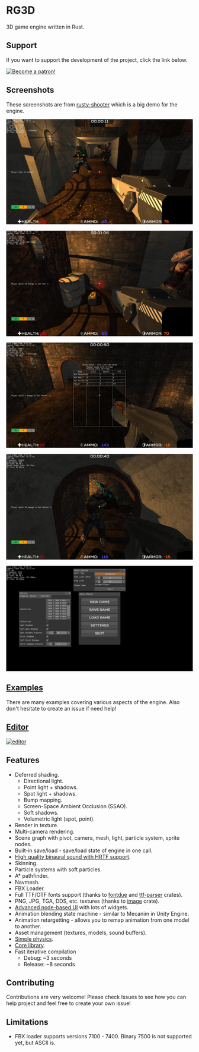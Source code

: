 # RG3D

3D game engine written in Rust. 

## Support

If you want to support the development of the project, click the link below.

[![Become a patron!](https://c5.patreon.com/external/logo/become_a_patron_button.png)](https://www.patreon.com/mrdimas)

## Screenshots

These screenshots are from [rusty-shooter](https://github.com/mrDIMAS/rusty-shooter) which is a big demo for the engine.

![1](pics/1.jpg?raw=true "Game 1")

![2](pics/2.jpg?raw=true "Game 2")

![3](pics/3.jpg?raw=true "Game 3")

![4](pics/4.jpg?raw=true "Game 4")

![5](pics/5.jpg?raw=true "Game 5")

## [Examples](https://github.com/mrDIMAS/rg3d/tree/master/examples)

There are many examples covering various aspects of the engine. Also don't hesitate to create an issue if need help!

## [Editor](https://github.com/mrDIMAS/rusty-editor/)

[![editor](https://raw.githubusercontent.com/mrDIMAS/rusty-editor/master/screenshots/1.png)](https://github.com/mrDIMAS/rusty-editor/)

## Features

- Deferred shading.
	- Directional light.
	- Point light + shadows.
	- Spot light + shadows.
	- Bump mapping.
	- Screen-Space Ambient Occlusion (SSAO).
	- Soft shadows.
	- Volumetric light (spot, point).
- Render in texture.
- Multi-camera rendering.
- Scene graph with pivot, camera, mesh, light, particle system, sprite nodes.
- Built-in save/load - save/load state of engine in one call.
- [High quality binaural sound with HRTF support](https://github.com/mrDIMAS/rg3d-sound).
- Skinning.
- Particle systems with soft particles.
- A* pathfinder.
- Navmesh.
- FBX Loader.
- Full TTF/OTF fonts support (thanks to [fontdue](https://github.com/mooman219/fontdue) and [ttf-parser](https://github.com/RazrFalcon/ttf-parser) crates).
- PNG, JPG, TGA, DDS, etc. textures (thanks to [image](https://github.com/image-rs/image) crate).
- [Advanced node-based UI](https://github.com/mrDIMAS/rg3d-ui) with lots of widgets.
- Animation blending state machine - similar to Mecanim in Unity Engine.
- Animation retargetting - allows you to remap animation from one model to another.
- Asset management (textures, models, sound buffers).
- [Simple physics](https://github.com/mrDIMAS/rg3d-physics).
- [Core library](https://github.com/mrDIMAS/rg3d-core).
- Fast iterative compilation 
	- Debug: ~3 seconds
	- Release: ~8 seconds

## Contributing

Contributions are very welcome! Please check Issues to see how you can help project and feel free to create your own issue!

## Limitations

- FBX loader supports versions 7100 - 7400. Binary 7500 is not supported yet, but ASCII is.
